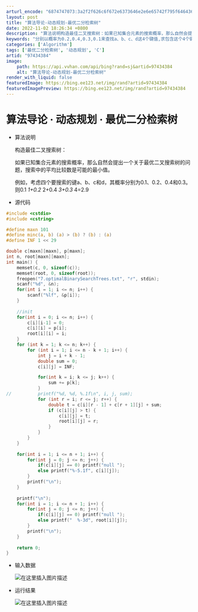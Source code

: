 ```yaml
---
arturl_encode: "6874747073:3a2f2f626c6f672e6373646e2e6e65742f795f646436303131:2f61727469636c652f64657461696c732f3937343334333834"
layout: post
title: "算法导论-动态规划-最优二分检索树"
date: 2022-11-02 18:26:34 +0800
description: "算法说明构造最佳二叉搜索树：如果已知集合元素的搜索概率，那么自然会提出一个关于最优二叉搜索树的问题，"
keywords: "分别以概率为0.2,0.4,0.3,0.1来查找a、b、c、d这4个键值,求包含这个4个键的一棵最"
categories: ['Algorithm']
tags: ['最优二分检索树', '动态规划', 'C']
artid: "97434384"
image:
    path: https://api.vvhan.com/api/bing?rand=sj&artid=97434384
    alt: "算法导论-动态规划-最优二分检索树"
render_with_liquid: false
featuredImage: https://bing.ee123.net/img/rand?artid=97434384
featuredImagePreview: https://bing.ee123.net/img/rand?artid=97434384
---
```


# 算法导论 · 动态规划 · 最优二分检索树

* 算法说明
    
  构造最佳二叉搜索树：
    
  如果已知集合元素的搜索概率，那么自然会提出一个关于最优二叉搜索树的问题，搜索中的平均比较数是可能的最小值。
    
  例如，考虑四个要搜索的键a、b、c和d，其概率分别为0.1、0.2、0.4和0.3。则0.1
  *1+0.2*
  2+0.4
  *3+0.3*
  4=2.9
* 源代码

```c
#include <cstdio>
#include <cstring>

#define maxn 101
#define minc(a, b) (a) > (b) ? (b) : (a)
#define INF 1 << 29 

double c[maxn][maxn], p[maxn];
int n, root[maxn][maxn];
int main() {
	memset(c, 0, sizeof(c));
	memset(root, 0, sizeof(root));
	freopen("7.optimalBinarySearchTrees.txt", "r", stdin);
	scanf("%d", &n);
	for(int i = 1; i <= n; i++) {
		scanf("%lf", &p[i]);
	}
	
	//init
	for(int i = 0; i <= n; i++) {
		c[i][i-1] = 0;
		c[i][i] = p[i];
		root[i][i] = i;
	}
	for (int k = 1; k <= n; k++) {
        for (int i = 1; i <= n - k + 1; i++) {
            int j = i + k - 1;
			double sum = 0;
            c[i][j] = INF;

			for(int k = i; k <= j; k++) {
				sum += p[k];
			}
//			printf("%d, %d, %.1f\n", i, j, sum);
            for (int r = i; r <= j; r++) {
                double t = c[i][r - 1] + c[r + 1][j] + sum;
                if (c[i][j] > t) {
                    c[i][j] = t;
                    root[i][j] = r;
                }
            }
        }
    }
	
	for(int i = 1; i <= n + 1; i++) {
		for(int j = 0; j <= n; j++) {
			if(c[i][j] == 0) printf("null ");
			else printf("%-5.1f", c[i][j]);
		}
		printf("\n");
	}
	
	printf("\n");
	for(int i = 1; i <= n + 1; i++) {
		for(int j = 0; j <= n; j++) {
			if(c[i][j] == 0) printf("null ");
			else printf("  %-3d", root[i][j]);
		}
		printf("\n");
	}	
	
	return 0;
}

```

* 输入数据
    
  ![在这里插入图片描述](https://i-blog.csdnimg.cn/blog_migrate/3bee4b966e87194450a0688944794800.png)
* 运行结果
    
  ![在这里插入图片描述](https://i-blog.csdnimg.cn/blog_migrate/58b1fca8b1c77b686c93ddfda7d0993b.png)
